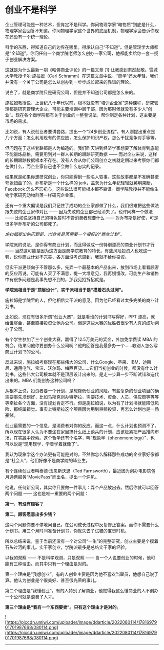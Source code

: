 # 创业不是科学

企业管理可能是一种艺术，但肯定不是科学。你问物理学家“暗物质”到底是什么，物理学家会回答不知道。你问物理学家这个世界的底层机制，物理学家会告诉你现在还没有一个统一理论。

科学的东西，得知道自己的边界在哪里，得承认自己“不知道”。但是管理学大师都是“全知道”。你问任何一个商学院老师怎么创办一家公司，他都能卖给你一套一揽子创业解决方案。

这就是为什么最新一期《哈佛商业评论》的一篇文章 [1] 让我感到肃然起敬。雪城大学教授卡尔·施拉姆（Carl Schramm）在这篇文章中说，“商学”还太年轻，我们并没有一个关于公司是怎么从创办到一步步成长起来的靠谱的理论。

说白了，就是商学院只是研究公司，但是并不知道公司都是怎么来的。

施拉姆教授说，上世纪八十年代以前，根本就没有“培训企业家”这种课程，研究管理都是研究管理大企业，可能主要培训中层干部，因为那时候就没有多少人“创业”。现在各个商学院都有关于创业的一整套说法，帮你制定各种计划，这主要是市场的需求。

比如说，有人说创业者要讲套路，提出一个“24步创业流程”。有人则提出重点是几个方面：怎么利用现有的供应链，怎么保护知识产权，怎么干扰竞争对手等等。

但问题在于这些套路都是人为编造的。我们昨天讲到经济学家想要了解体育到底能不能锻炼品格，需要用到对一群人长期的跟踪研究数据 —— 而对企业来说，这样的长期跟踪数据根本不存在。没有人会从你们公司创立之初就定期过来考察你们都在做什么，而企业家自己也不会做什么忠实的记录。

结果就是如果你想研究创业，你只能得到一些名人轶事。这些故事都是不准确甚至夸张扭曲了的。乔布斯是一个什么样的 jerk，盖茨为什么年纪轻轻就英明果断，Facebook 怎么不忘初心，这些说法很可能根本都不靠谱。商学院教授并不能像生物学家研究动物群落一样研究企业家。

还有一个重大偏误是我们只记住了成功的企业家都做了什么，我们很难把这些做法跟失败的企业家作对比 —— 因为失败的企业都已经消失了。也许同样一个做法 —— 比如说坚持自己的特色暂时不管消费者想要什么 —— 对乔布斯是好使，可是很多学乔布斯的公司都死了。

 *施拉姆提出的问题是，创业者是否需要一个很好的“商业计划”。*

学院派的说法，是你得有商业计划，而且得做成一份特别漂亮的商业计划书才行 —— 当然这可能是因为这方面是商学院教育的特长。有些风险投资人也吃这一套，说你商业计划不完美、各方面没考虑周到，我就不给你投资。

但实干派更倾向于不管那么多，先弄一个最基本的产品出来，放到市场上看看顾客的反应再说。可能有人买了不满意，提一大堆意见，我再慢慢改。可能生产和销售中有很多问题是我事先想不到的，那我见招拆招就是。

 **学院派相当于是“顶层设计”，实干派相当于是“摸着石头过河”。**

施拉姆是学院里的人，但他相信实干派的意见。因为他已经看过太多完美的商业计划书。

比如说，现在有很多所谓“创业大赛”，就是看谁的计划书写得好，PPT 漂亮，就给谁奖金，甚至直接投资让他办公司。但是这些大赛的优胜者很少有人真的成功创办了公司。

有个学生参加了三个创业大赛，赢得了12.5万美元的奖金，外加免学费读 MBA 的机会。结果问他你要创办什么公司啊？他的回答是我最多办一个……教别人怎么写商业计划书的公司。

反过来说，施拉姆考察现在那些伟大的公司，什么Google、苹果、IBM、迪斯尼、通用电气、宝洁、沃尔玛、梅西百货……它们当初创业的时候，都没有什么计划书。这些伟大公司根本就不是顶层设计出来的，是走一步算一步不断试错和迭代出来的。MBA 们能创办这种公司吗？

从根本上说，投资者要一个计划，是想降低创业的风险。有些复杂的创业项目的确需要事先规划好，比如马斯克创办特斯拉，需要技术、资金、人员、供应商等等等等牵扯各个方面，没有规划肯定不行。但是施拉姆说，以为有了计划书就能降低风险，那纯属错觉。事实上特斯拉这个项目因为用到巨额投资，再怎么计划也是一场豪赌。

创业最需要的一个信息，是消费者对你的反应。而这一点，什么计划也预测不了。所以现在很多人认为不要坐在家里搞什么纸上谈兵的计划，应该赶紧把产品推向市场，在实践中摸索。这个哲学还有个名字，叫“现象学（phenomenology）”，也可以说是“现用现学，学着学着就像了”。

我认为现象学这个办法更有可能是对的。不然你怎么解释那些成功的企业家好像都是“社会人”，他们好像不是商学院的毕业生。

有个连续创业者叫泰德·法恩斯沃思（Ted Farnsworth），最近因为创办电影院包月通票服务“MoviePass”而出名，提出一个洞见。

他说，任何新公司，其实你只要做一件事儿：弄个产品放出去。然后你就可以回答两个问题 —— 这也是唯一重要的两个问题：

 **第一，有没有顾客？**

 **第二，顾客愿意出多少钱？**

这两个问题你要不停地问自己，在公司成长过程中反复修正答案。而你不需要什么计划书。用三个月时间准备计划书，你就失去了试错的宝贵时机。

所以总结来说，鉴于当前还没有一个对公司“一生”的完整研究，创业主要是个摸着石头过河的事儿。实干家创业，学院派最多是总结实干家的经验。

以我的观察 —— 不是科学观测，只是观察 —— 当一个人说要创业的时候，他可能有三种理由。而其中只有一个理由是对的。

第一个理由是“我想创业”。有的人创业主要是因为他不喜欢当雇员，他想自己说了算。他认为创业是个很美好、甚至很光荣的事儿。

第二个理由是“我懂创业”。有的人特别了解商业，他觉得我这么懂商业的人不创办一个公司就是浪费了人才。

 **第三个理由是“我有一个东西要卖”。只有这个理由才是对的。**

![https://piccdn.umiwi.com/uploader/image/ddarticle/2022080114/1781697901701987668/080114.png](https://piccdn.umiwi.com/uploader/image/ddarticle/2022080114/1781697901701987668/080114.png)

---
